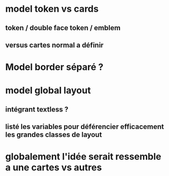 # model token vs cards  
## token / double face token / emblem
## versus cartes normal a définir 

# Model border séparé ?  

# model global layout
## intégrant textless ?
## listé les variables pour déférencier efficacement les grandes classes de layout
# globalement l'idée serait ressemble a une cartes vs autres
